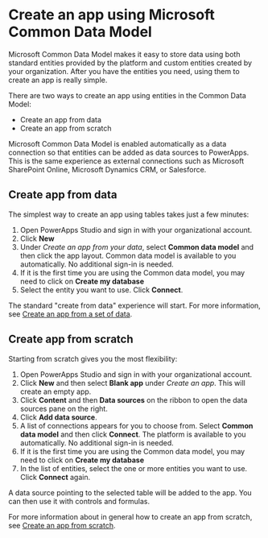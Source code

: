 <properties
	pageTitle="Create an app using Common Data Model | Microsoft Common Data Model"
	description="Create an app using Microsoft Common Data Model"
	services="powerapps"
	documentationCenter="na"
	authors="guangyang"
	manager="erikre"
	editor=""
	tags=""/>

<tags
   ms.service="powerapps"
   ms.devlang="na"
   ms.topic="article"
   ms.tgt_pltfrm="na"
   ms.workload="na"
   ms.date="07/21/2016"
   ms.author="karthikb"/>

# Create an app using Microsoft Common Data Model

Microsoft Common Data Model makes it easy to store data using both standard entities provided by the platform and custom entities created by your organization. After you have the entities you need, using them to create an app is really simple.

There are two ways to create an app using entities in the Common Data Model:

* Create an app from data
* Create an app from scratch

Microsoft Common Data Model is enabled automatically as a data connection so that entities can be added as data sources to PowerApps. This is the same experience as external connections such as Microsoft SharePoint Online, Microsoft Dynamics CRM, or Salesforce.

## Create app from data

The simplest way to create an app using tables takes just a few minutes:

1. Open PowerApps Studio and sign in with your organizational account.
2. Click **New**
3. Under *Create an app from your data*, select **Common data model** and then click the app layout. Common data model is available to you automatically. No additional sign-in is needed.
4. If it is the first time you are using the Common data model, you may need to click on **Create my database**
4. Select the entity you want to use. Click **Connect**.

The standard "create from data" experience will start. For more information, see [Create an app from a set of data](#get-started-create-from-data.md).

## Create app from scratch

Starting from scratch gives you the most flexibility:

1. Open PowerApps Studio and sign in with your organizational account.
2. Click **New** and then select **Blank app** under *Create an app*. This will create an empty app.
3. Click **Content** and then **Data sources** on the ribbon to open the data sources pane on the right.
4. Click **Add data source**.
5. A list of connections appears for you to choose from. Select **Common data model** and then click **Connect**. The platform is available to you automatically. No additional sign-in is needed.
4. If it is the first time you are using the Common data model, you may need to click on **Create my database**
6. In the list of entities, select the one or more entities you want to use. Click **Connect** again.

A data source pointing to the selected table will be added to the app. You can then use it with controls and formulas.

For more information about in general how to create an app from scratch, see [Create an app from scratch](#get-started-create-from-blank.md).
